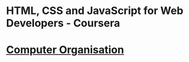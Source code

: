 # <h1>HTML, CSS and JavaScript for Web Developers - Coursera<h1>
# [Computer Organisation](https://github.com/TomSaju2001/Coursera-test/tree/gh-pages)
